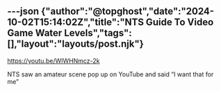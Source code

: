 ---json
{"author":"@topghost","date":"2024-10-02T15:14:02Z","title":"NTS Guide To Video Game Water Levels","tags":[],"layout":"layouts/post.njk"}
---
https://youtu.be/WIWHNmcz-2k

NTS saw an amateur scene pop up on YouTube and said &#x201C;I want that for me&#x201D;
